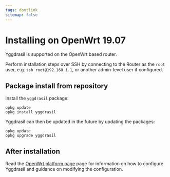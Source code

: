 ```yaml
---
tags: dontlink
sitemap: false
---
```


# Installing on OpenWrt 19.07

Yggdrasil is supported on the OpenWrt based router.


Perform installation steps over SSH by connecting to the Router as the
`root` user, e.g. `ssh root@192.168.1.1`, or another admin-level user if
configured.

## Package install from repository

Install the `yggdrasil` package:
```
opkg update
opkg install yggdrasil
```

Yggdrasil can then be updated in the future by updating the packages:
```
opkg update
opkg upgrade yggdrasil
```

## After installation

Read the [OpenWrt platform page](platform-openwrt.md) page for information
on how to configure Yggdrasil and guidance on modifying the configuration.
